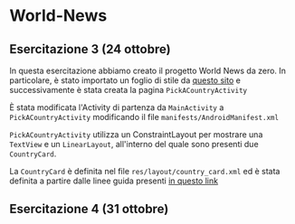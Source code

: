 # World-News

## Esercitazione 3 (24 ottobre)

In questa esercitazione abbiamo creato il progetto World News da zero. In particolare, è stato importato un foglio di stile da [questo sito](https://material-foundation.github.io/material-theme-builder/) e successivamente è stata creata la pagina `PickACountryActivity`

È stata modificata l'Activity di partenza da `MainActivity` a `PickACountryActivity` modificando il file `manifests/AndroidManifest.xml`

`PickACountryActivity` utilizza un ConstraintLayout per mostrare una `TextView` e un `LinearLayout`, all'interno del quale sono presenti due `CountryCard`.

La `CountryCard` è definita nel file `res/layout/country_card.xml` ed è stata definita a partire dalle linee guida presenti [in questo link](https://github.com/material-components/material-components-android/blob/master/docs/components/Card.md)

## Esercitazione 4 (31 ottobre)
